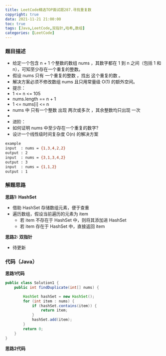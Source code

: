 ```yaml
---
title: LeetCode精选TOP面试题287.寻找重复数
copyright: true
data: 2021-11-21 21:00:00
toc: true
tags: [Java,LeetCode,双指针,哈希,数组]
categories: [LeetCode]
---
```


### 题目描述

 * 给定一个包含 n + 1 个整数的数组 nums ，其数字都在 1 到 n 之间（包括 1 和 n），可知至少存在一个重复的整数。
 * 假设 nums 只有 一个重复的整数 ，找出 这个重复的数 。
 * 解决方案必须不修改数组 nums 且只用常量级 O(1) 的额外空间。
 * 提示：
 * 1 <= n <= 105
 * nums.length == n + 1
 * 1 <= nums[i] <= n
 * nums 中 只有一个整数 出现 两次或多次 ，其余整数均只出现 一次
 *
 * 进阶：
 * 如何证明 nums 中至少存在一个重复的数字?
 * 设计一个线性级时间复杂度 O(n) 的解决方案
 
```bash
example
input  : nums = {1,3,4,2,2}
output : 2
input  : nums = {3,1,3,4,2}
output : 3
input  : nums = {1,1,2}
output : 1
```

<!--more-->

### 解题思路


**思路1: HashSet**
+ 借助 HashSet 存储数组元素，便于查重
+ 遍历数组，假设当前遍历的元素为 item
    * 若 item 不存在于 HashSet 中，则将其添加进 HashSet
    * 若 item 存在于 HashSet 中，直接返回 item
    
**思路2: 双指针**
+ 待更新

### 代码（Java）
**思路1代码**
```java
public class Solution1 {
    public int findDuplicate(int[] nums) {

        HashSet hashSet = new HashSet();
        for (int item : nums) {
            if (hashSet.contains(item)) {
                return item;
            }
            hashSet.add(item);
        }
        return 0;
    }
}
```
**思路2代码**
```java

```